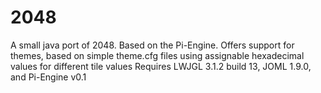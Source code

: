 # 2048

A small java port of 2048. Based on the Pi-Engine. 
Offers support for themes, based on simple theme.cfg files using assignable hexadecimal values for different tile values
Requires LWJGL 3.1.2 build 13, JOML 1.9.0, and Pi-Engine v0.1